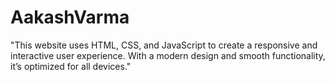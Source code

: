 # AakashVarma
"This website uses HTML, CSS, and JavaScript to create a responsive and interactive user experience. With a modern design and smooth functionality, it’s optimized for all devices."
